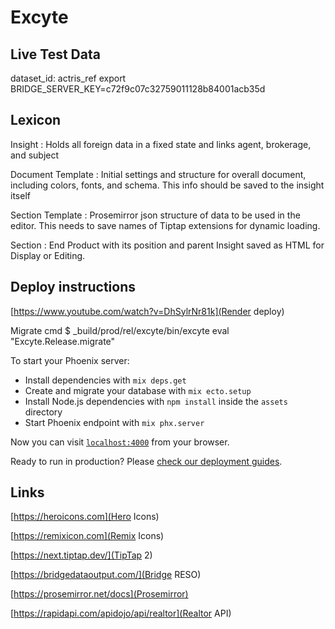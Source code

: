 # Excyte

## Live Test Data

dataset_id: actris_ref
export BRIDGE_SERVER_KEY=c72f9c07c32759011128b84001acb35d

## Lexicon

Insight
: Holds all foreign data in a fixed state and links agent, brokerage, and subject  

Document Template
: Initial settings and structure for overall document, including colors, fonts, and schema. This info should be saved to the insight itself 

Section Template
: Prosemirror json structure of data to be used in the editor. This needs to save names of Tiptap extensions for dynamic loading.

Section
: End Product with its position and parent Insight saved as HTML for Display or Editing.  

## Deploy instructions

[https://www.youtube.com/watch?v=DhSylrNr81k](Render deploy)

Migrate cmd $ _build/prod/rel/excyte/bin/excyte eval "Excyte.Release.migrate"

To start your Phoenix server:

* Install dependencies with `mix deps.get`
* Create and migrate your database with `mix ecto.setup`
* Install Node.js dependencies with `npm install` inside the `assets` directory
* Start Phoenix endpoint with `mix phx.server`

Now you can visit [`localhost:4000`](http://localhost:4000) from your browser.

Ready to run in production? Please [check our deployment guides](https://hexdocs.pm/phoenix/deployment.html).

## Links

[https://heroicons.com](Hero Icons)

[https://remixicon.com](Remix Icons)

[https://next.tiptap.dev/](TipTap 2)

[https://bridgedataoutput.com/](Bridge RESO)

[https://prosemirror.net/docs](Prosemirror)

[https://rapidapi.com/apidojo/api/realtor](Realtor API)
